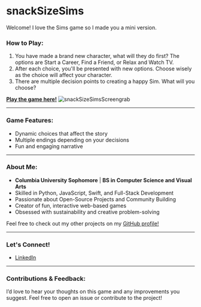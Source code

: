 # snackSizeSims

Welcome! I love the Sims game so I made you a mini version. 

### How to Play:

1. You have made a brand new character, what will they do first? The options are Start a Career, Find a Friend, or Relax and Watch TV.
2. After each choice, you'll be presented with new options. Choose wisely as the choice will affect your character.
3. There are multiple decision points to creating a happy Sim. What will you choose?

[**Play the game here!**](https://codepen.io/melanielaporte/pen/KwPpyey)
![snackSizeSimsScreengrab](https://github.com/user-attachments/assets/4fa637f8-21a6-4308-ba8a-608f5dd14a80)

---

### Game Features:
- Dynamic choices that affect the story
- Multiple endings depending on your decisions
- Fun and engaging narrative

---

### About Me:

- **Columbia University Sophomore** | **BS in Computer Science and Visual Arts**
- Skilled in Python, JavaScript, Swift, and Full-Stack Development
- Passionate about Open-Source Projects and Community Building
- Creator of fun, interactive web-based games
- Obsessed with sustainability and creative problem-solving

Feel free to check out my other projects on my [GitHub profile!](https://github.com/melanielaporte) 

---

### Let's Connect!
- [LinkedIn](https://www.linkedin.com/in/melanielaporte/)

---

### Contributions & Feedback:

I’d love to hear your thoughts on this game and any improvements you suggest. Feel free to open an issue or contribute to the project!
